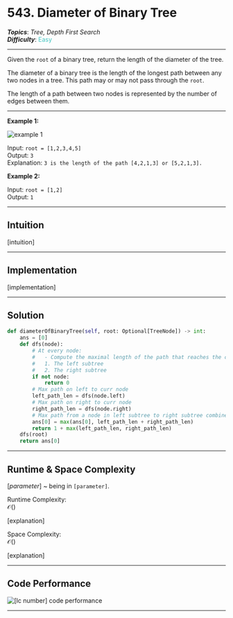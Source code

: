 # 543. Diameter of Binary Tree
***Topics***: *Tree, Depth First Search*  
***Difficulty***: <span style="color: #46c6c2;">Easy</span>
<!-- green: #46c6c2, yellow: #fac31d, red: #f8615c-->
---
Given the `root` of a binary tree, return the length of the diameter of the tree.

The diameter of a binary tree is the length of the longest path between any two nodes in a tree. This path may or may not pass through the `root`.

The length of a path between two nodes is represented by the number of edges between them.

---
**Example 1:**  

![example 1](https://assets.leetcode.com/uploads/2021/03/06/diamtree.jpg)

Input: `root = [1,2,3,4,5]`  
Output: `3`  
Explanation: `3 is the length of the path [4,2,1,3] or [5,2,1,3].`  

**Example 2:**  

Input: `root = [1,2]`  
Output: `1`  

---
## Intuition
[intuition]

---
## Implementation
[implementation]

---
## Solution
```python
def diameterOfBinaryTree(self, root: Optional[TreeNode]) -> int:
    ans = [0]
    def dfs(node):
        # At every node:
        #   - Compute the maximal length of the path that reaches the current node from:
        #   1. The left subtree
        #   2. The right subtree
        if not node:
            return 0
        # Max path on left to curr node
        left_path_len = dfs(node.left)
        # Max path on right to curr node
        right_path_len = dfs(node.right)
        # Max path from a node in left subtree to right subtree combined
        ans[0] = max(ans[0], left_path_len + right_path_len)
        return 1 + max(left_path_len, right_path_len)
    dfs(root)
    return ans[0]
```
---
## Runtime & Space Complexity
$[parameter]$ ~ being in `[parameter]`.  

Runtime Complexity:  
$\mathcal{O}()$

[explanation]

Space Complexity:  
$\mathcal{O}()$

[explanation]

---
## Code Performance
![[lc number] code performance](path/to/file)

---